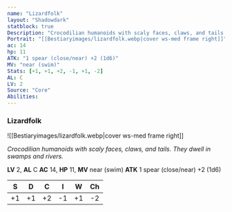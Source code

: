 ```yaml
---
name: "Lizardfolk"
layout: "Shadowdark"
statblock: true
Description: "Crocodilian humanoids with scaly faces, claws, and tails. They dwell in swamps and rivers."
Portrait: "[[Bestiaryimages/lizardfolk.webp|cover ws-med frame right]]"
ac: 14
hp: 11
ATK: "1 spear (close/near) +2 (1d6)"
MV: "near (swim)"
Stats: [+1, +1, +2, -1, +1, -2]
AL: C
LV: 2
Source: "Core"
Abilities:
---
```


### Lizardfolk

![[Bestiaryimages/lizardfolk.webp|cover ws-med frame right]]

_Crocodilian humanoids with scaly faces, claws, and tails. They dwell in swamps and rivers._

**LV** 2, **AL** C
**AC** 14, **HP** 11, **MV** near (swim)
**ATK** 1 spear (close/near) +2 (1d6)

|  S  |  D  |  C  |  I  |  W  |  Ch  |
|:---:|:---:|:---:|:---:|:---:|:----:|
| +1 | +1 | +2 | -1 | +1 | -2 |

